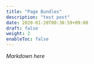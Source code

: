 ```yaml
---
title: "Page Bundles"
description: "test post"
date: 2020-01-28T00:38:59+09:00
draft: false
weight: 2
enableToc: false
---
```


*Markdown here*
